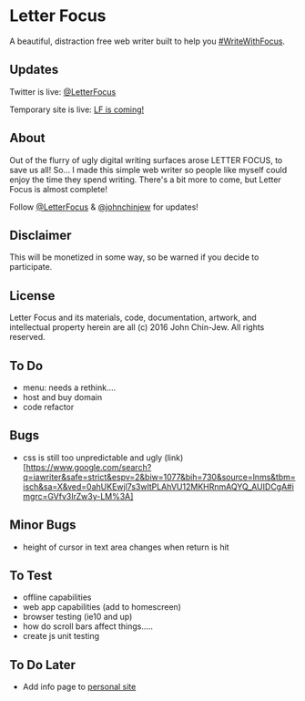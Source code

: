 # Letter Focus
A beautiful, distraction free web writer built to help you [#WriteWithFocus](http://twitter.com/search?q=%23WriteWithFocus).


## Updates
Twitter is live: [@LetterFocus](http://twitter.com/letterfocus)

Temporary site is live: [LF is coming!](http://bit.ly/LFocus)


## About
Out of the flurry of ugly digital writing surfaces arose LETTER FOCUS, to save us all! So... I made this simple web writer so people like myself could enjoy the time they spend writing. There's a bit more to come, but Letter Focus is almost complete!

Follow [@LetterFocus](http://twitter.com/letterfocus) & [@johnchinjew](http://twitter.com/johnchinjew) for updates!


## Disclaimer
This will be monetized in some way, so be warned if you decide to participate.


## License
Letter Focus and its materials, code, documentation, artwork, and intellectual property herein are all (c) 2016 John Chin-Jew. All rights reserved.


## To Do
- menu: needs a rethink....
- host and buy domain
- code refactor


## Bugs
- css is still too unpredictable and ugly (link)[https://www.google.com/search?q=iawriter&safe=strict&espv=2&biw=1077&bih=730&source=lnms&tbm=isch&sa=X&ved=0ahUKEwjl7s3wltPLAhVU12MKHRnmAQYQ_AUIDCgA#imgrc=GVfv3IrZw3y-LM%3A]


## Minor Bugs
- height of cursor in text area changes when return is hit


## To Test
- offline capabilities
- web app capabilities (add to homescreen)
- browser testing (ie10 and up)
- how do scroll bars affect things.....
- create js unit testing


## To Do Later
- Add info page to [personal site](http://johnchinjew.com/projects/letterfocus)
